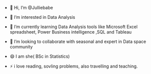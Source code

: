 - 👋 Hi, I’m @Julliebabe
- 👀 I’m interested in Data Analysis
- 🌱 I’m currently learning Data Analysis tools like Microsoft Excel spreadsheet, Power Business intelligence ,SQL and Tableau
- 💞️ I’m looking to collaborate with seasonal and expert in Data space community

- 😄 I am she( BSc in Statistics)
- ⚡ i love reading, sovling problems, also travelling and teaching.

<!---
Julliebabe/Julliebabe is a ✨ special ✨ repository because its `README.md` (this file) appears on your GitHub profile.
You can click the Preview link to take a look at your changes.
--->
